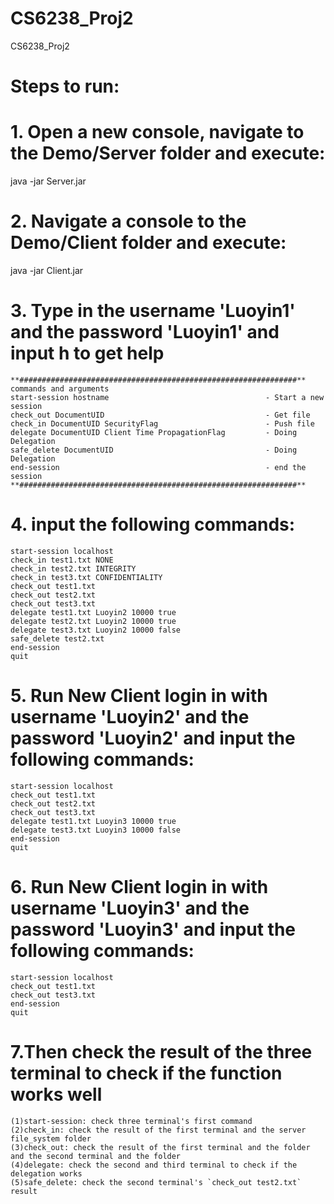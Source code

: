 # CS6238_Proj2
CS6238_Proj2

# Steps to run:
# 1. Open a new console, navigate to the Demo/Server folder and execute: 
   java -jar Server.jar
# 2. Navigate a console to the Demo/Client folder and execute: 
   java -jar Client.jar
# 3. Type in the username 'Luoyin1' and the password 'Luoyin1' and input h to get help
    **##############################################################**
    commands and arguments 
    start-session hostname                                   - Start a new session
    check_out DocumentUID                                    - Get file
    check_in DocumentUID SecurityFlag                        - Push file
    delegate DocumentUID Client Time PropagationFlag         - Doing Delegation
    safe_delete DocumentUID                                  - Doing Delegation
    end-session                                              - end the session
    **##############################################################**
# 4. input the following commands:
    start-session localhost
    check_in test1.txt NONE
    check_in test2.txt INTEGRITY
    check_in test3.txt CONFIDENTIALITY
    check_out test1.txt
    check_out test2.txt
    check_out test3.txt
    delegate test1.txt Luoyin2 10000 true
    delegate test2.txt Luoyin2 10000 true
    delegate test3.txt Luoyin2 10000 false
    safe_delete test2.txt
    end-session
    quit
# 5. Run New Client login in with username 'Luoyin2' and the password 'Luoyin2' and input the following commands:
    start-session localhost
    check_out test1.txt
    check_out test2.txt
    check_out test3.txt
    delegate test1.txt Luoyin3 10000 true
    delegate test3.txt Luoyin3 10000 false
    end-session
    quit
# 6. Run New Client login in with username 'Luoyin3' and the password 'Luoyin3' and input the following commands:
    start-session localhost
    check_out test1.txt
    check_out test3.txt
    end-session
    quit
# 7.Then check the result of the three terminal to check if the function works well

    (1)start-session: check three terminal's first command
    (2)check_in: check the result of the first terminal and the server file_system folder 
    (3)check_out: check the result of the first terminal and the folder and the second terminal and the folder
    (4)delegate: check the second and third terminal to check if the delegation works
    (5)safe_delete: check the second terminal's `check_out test2.txt` result
